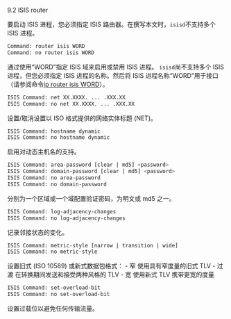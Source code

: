 9.2 ISIS router

要启动 ISIS 进程，您必须指定 ISIS 路由器。在撰写本文时，`isisd`不支持多个 ISIS 进程。

```sh
Command: router isis WORD
Command: no router isis WORD
```

通过使用“WORD”指定 ISIS 域来启用或禁用 ISIS 进程。 `isisd`尚不支持多个 ISIS 进程，但您必须指定 ISIS 进程的名称。然后将 ISIS 进程名称“WORD”用于接口（请参阅命令[ip router isis WORD](https://www.quagga.net/docs/docs-multi/ISIS-interface.html#ip-router-isis-WORD)）。



```sh
ISIS Command: net XX.XXXX. ... .XXX.XX
ISIS Command: no net XX.XXXX. ... .XXX.XX
```

设置/取消设置以 ISO 格式提供的网络实体标题 (NET)。



```sh
ISIS Command: hostname dynamic
ISIS Command: no hostname dynamic
```

启用对动态主机名的支持。



```sh
ISIS Command: area-password [clear | md5] <password>
ISIS Command: domain-password [clear | md5] <password>
ISIS Command: no area-password
ISIS Command: no domain-password
```

分别为一个区域或一个域配置验证密码，为明文或 md5 之一。



```sh
ISIS Command: log-adjacency-changes
ISIS Command: no log-adjacency-changes
```

记录邻接状态的变化。



```sh
ISIS Command: metric-style [narrow | transition | wide]
ISIS Command: no metric-style
```

设置旧式 (ISO 10589) 或新式数据包格式： - 窄 使用具有窄度量的旧式 TLV - 过渡 在转换期间发送和接受两种风格的 TLV - 宽 使用新式 TLV 携带更宽的度量



```sh
ISIS Command: set-overload-bit
ISIS Command: no set-overload-bit
```

设置过载位以避免任何传输流量。